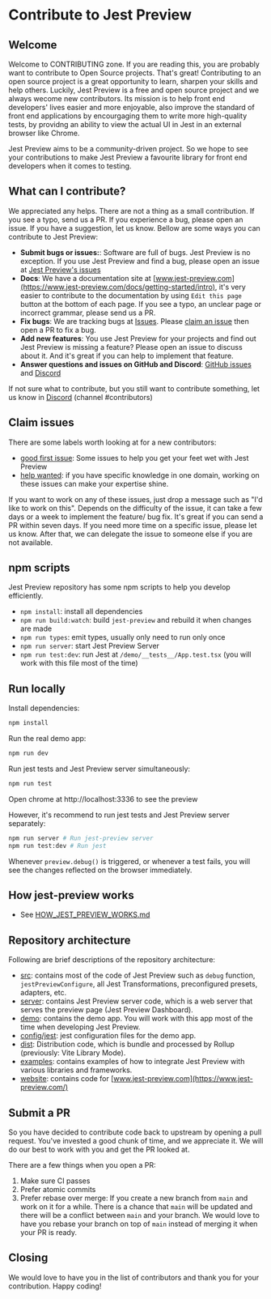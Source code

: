 # Contribute to Jest Preview

## Welcome

Welcome to CONTRIBUTING zone. If you are reading this, you are probably want to contribute to Open Source projects. That's great! Contributing to an open source project is a great opportunity to learn, sharpen your skills and help others. Luckily, Jest Preview is a free and open source project and we always wecome new contributors. Its mission is to help front end developers' lives easier and more enjoyable, also improve the standard of front end applications by encourgaging them to write more high-quality tests, by providng an ability to view the actual UI in Jest in an external browser like Chrome.

Jest Preview aims to be a community-driven project. So we hope to see your contributions to make Jest Preview a favourite library for front end developers when it comes to testing.

## What can I contribute?

We appreciated any helps. There are not a thing as a small contribution. If you see a typo, send us a PR. If you experience a bug, please open an issue. If you have a suggestion, let us know. Bellow are some ways you can contribute to Jest Preview:

- **Submit bugs or issues:**: Software are full of bugs. Jest Preview is no exception. If you use Jest Preview and find a bug, please open an issue at [Jest Preview's issues](https://github.com/nvh95/jest-preview/issues)
- **Docs**: We have a documentation site at [www.jest-preview.com](https://www.jest-preview.com/docs/getting-started/intro), it's very easier to contribute to the documentation by using `Edit this page` button at the bottom of each page. If you see a typo, an unclear page or incorrect grammar, please send us a PR.
- **Fix bugs**: We are tracking bugs at [Issues](https://github.com/nvh95/jest-preview/issues). Please [claim an issue](#claim-issues) then open a PR to fix a bug.
- **Add new features**: You use Jest Preview for your projects and find out Jest Preview is missing a feature? Please open an issue to discuss about it. And it's great if you can help to implement that feature.
- **Answer questions and issues on GitHub and Discord**: [GitHub issues](https://github.com/nvh95/jest-preview/issues) and [Discord](https://discord.gg/X5PyPUfemh)

If not sure what to contribute, but you still want to contribute something, let us know in [Discord](https://discord.gg/X5PyPUfemh) (channel #contributors)

## Claim issues

There are some labels worth looking at for a new contributors:

- [good first issue](https://github.com/nvh95/jest-preview/issues?q=is%3Aopen+is%3Aissue+label%3A%22good+first+issue%22): Some issues to help you get your feet wet with Jest Preview
- [help wanted](https://github.com/nvh95/jest-preview/issues?q=is%3Aopen+is%3Aissue+label%3A%22help+wanted%22): if you have specific knowledge in one domain, working on these issues can make your expertise shine.

If you want to work on any of these issues, just drop a message such as "I'd like to work on this". Depends on the difficulty of the issue, it can take a few days or a week to implement the feature/ bug fix. It's great if you can send a PR within seven days. If you need more time on a specific issue, please let us know. After that, we can delegate the issue to someone else if you are not available.

## npm scripts

Jest Preview repository has some npm scripts to help you develop efficiently.

- `npm install`: install all dependencies
- `npm run build:watch`: build `jest-preview` and rebuild it when changes are made
- `npm run types`: emit types, usually only need to run only once
- `npm run server`: start Jest Preview Server
- `npm run test:dev`: run Jest at `/demo/__tests__/App.test.tsx` (you will work with this file most of the time)

## Run locally

Install dependencies:

```bash
npm install
```

Run the real demo app:

```bash
npm run dev
```

Run jest tests and Jest Preview server simultaneously:

```bash
npm run test
```

Open chrome at http://localhost:3336 to see the preview

However, it's recommend to run jest tests and Jest Preview server separately:

```bash
npm run server # Run jest-preview server
npm run test:dev # Run jest
```

Whenever `preview.debug()` is triggered, or whenever a test fails, you will see the changes reflected on the browser immediately.

## How jest-preview works

- See [HOW_JEST_PREVIEW_WORKS.md](./HOW_JEST_PREVIEW_WORKS.md)

## Repository architecture

Following are brief descriptions of the repository architecture:

- [src](/src/): contains most of the code of Jest Preview such as `debug` function, `jestPreviewConfigure`, all Jest Transformations, preconfigured presets, adapters, etc.
- [server](/server/): contains Jest Preview server code, which is a web server that serves the preview page (Jest Preview Dashboard).
- [demo](/demo/): contains the demo app. You will work with this app most of the time when developing Jest Preview.
- [config/jest](/config/jest/): jest configuration files for the demo app.
- [dist](/dist/): Distribution code, which is bundle and processed by Rollup (previously: Vite Library Mode).
- [examples](/examples/): contains examples of how to integrate Jest Preview with various libraries and frameworks.
- [website](/website/): contains code for [www.jest-preview.com](https://www.jest-preview.com/)

## Submit a PR

So you have decided to contribute code back to upstream by opening a pull request. You've invested a good chunk of time, and we appreciate it. We will do our best to work with you and get the PR looked at.

There are a few things when you open a PR:

1. Make sure CI passes
2. Prefer atomic commits
3. Prefer rebase over merge: If you create a new branch from `main` and work on it for a while. There is a chance that `main` will be updated and there will be a conflict between `main` and your branch. We would love to have you rebase your branch on top of `main` instead of merging it when your PR is ready.

## Closing

We would love to have you in the list of contributors and thank you for your contribution. Happy coding!
